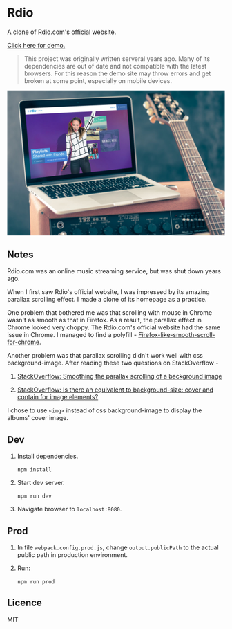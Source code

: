 # Rdio

A clone of Rdio.com's official website.

[Click here for demo.](https://rdio.netlify.com/)

> This project was originally written serveral years ago. Many of its dependencies are out of date and not compatible with the latest browsers. For this reason the demo site may throw errors and get broken at some point, especially on mobile devices.

![Screenshot](https://raw.githubusercontent.com/panteng/rdio/master/screenshot.jpg)

## Notes

Rdio.com was an online music streaming service, but was shut down years ago.

When I first saw Rdio's official website, I was impressed by its amazing parallax scrolling effect. I made a clone of its homepage as a practice.

One problem that bothered me was that scrolling with mouse in Chrome wasn't as smooth as that in Firefox. As a result, the parallax effect in Chrome looked very choppy. The Rdio.com's official website had the same issue in Chrome. I managed to find a polyfill - [Firefox-like-smooth-scroll-for-chrome](https://github.com/iahnn/Firefox-like-smooth-scroll-for-chrome).

Another problem was that parallax scrolling didn't work well with css background-image. After reading these two questions on StackOverflow -

1. [StackOverflow: Smoothing the parallax scrolling of a background image](http://stackoverflow.com/questions/15789026/smoothing-the-parallax-scrolling-of-a-background-image)

2. [StackOverflow: Is there an equivalent to background-size: cover and contain for image elements?](http://stackoverflow.com/questions/11670874/is-there-an-equivalent-to-background-size-cover-and-contain-for-image-elements)

I chose to use `<img>` instead of css background-image to display the albums' cover image.

## Dev

1.  Install dependencies.

        npm install

2.  Start dev server.

        npm run dev

3.  Navigate browser to `localhost:8080`.

## Prod

1.  In file `webpack.config.prod.js`, change `output.publicPath` to the actual public path in production environment.

2.  Run:

        npm run prod

## Licence

MIT
